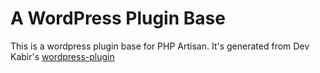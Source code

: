 # A WordPress Plugin Base 

This is a wordpress plugin base for PHP Artisan. It's generated from Dev Kabir's [wordpress-plugin](https://github.com/devkabir/wordpress-plugin)